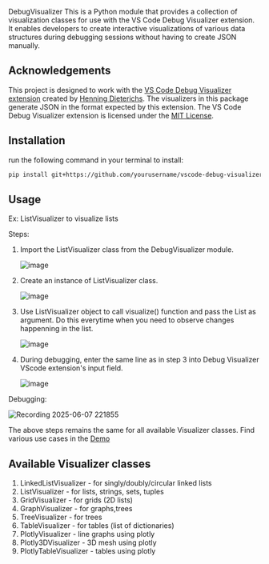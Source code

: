DebugVisualizer
This is a Python module that provides a collection of visualization classes for use with the VS Code Debug Visualizer extension. It enables developers to create interactive visualizations of various data structures during debugging sessions without having to create JSON manually.


## Acknowledgements

This project is designed to work with the [VS Code Debug Visualizer extension](https://marketplace.visualstudio.com/items?itemName=hediet.debug-visualizer) created by [Henning Dieterichs](https://github.com/hediet). The visualizers in this package generate JSON in the format expected by this extension.
The VS Code Debug Visualizer extension is licensed under the [MIT License](https://github.com/hediet/vscode-debug-visualizer/blob/master/data-extraction/LICENSE.md).


## Installation
run the following command in your terminal to install:
```bash
pip install git+https://github.com/yourusername/vscode-debug-visualizer-py.git
```
## Usage

Ex: ListVisualizer to visualize lists

Steps:

1. Import the ListVisualizer class from the DebugVisualizer module.
   
   ![image](https://github.com/user-attachments/assets/33a91642-47df-4cd2-b01d-36bd04111b11)


2. Create an instance of ListVisualizer class.
   
   ![image](https://github.com/user-attachments/assets/932d1a95-bc10-40a7-8ddf-932184bf6107)
   

3. Use ListVisualizer object to call visualize() function and pass the List as argument.
   Do this everytime when you need to observe changes happenning in the list.
   
   ![image](https://github.com/user-attachments/assets/0de62db1-2050-44ef-8b84-b241fc9e712c)
   

5. During debugging, enter the same line as in step 3 into Debug Visualizer VScode extension's input field.
   
   ![image](https://github.com/user-attachments/assets/d46685d0-b7c9-4b93-a3fc-742db58192fd)


Debugging:

![Recording 2025-06-07 221855](https://github.com/user-attachments/assets/0fa77f57-acf1-4bbe-a381-2ca8cf8127bc)

   
The above steps remains the same for all available Visualizer classes.
Find various use cases in the [Demo](https://github.com/vinigani01/vscode-debug-visualizer-py/edit/main/Demo/)

## Available Visualizer classes

1. LinkedListVisualizer - for singly/doubly/circular linked lists
2. ListVisualizer - for lists, strings, sets, tuples
3. GridVisualizer - for grids (2D lists)
4. GraphVisualizer - for graphs,trees
5. TreeVisualizer - for trees
6. TableVisualizer - for tables (list of dictionaries)
7. PlotlyVisualizer - line graphs using plotly
8. Plotly3DVisualizer - 3D mesh using plotly
9. PlotlyTableVisualizer - tables using plotly


